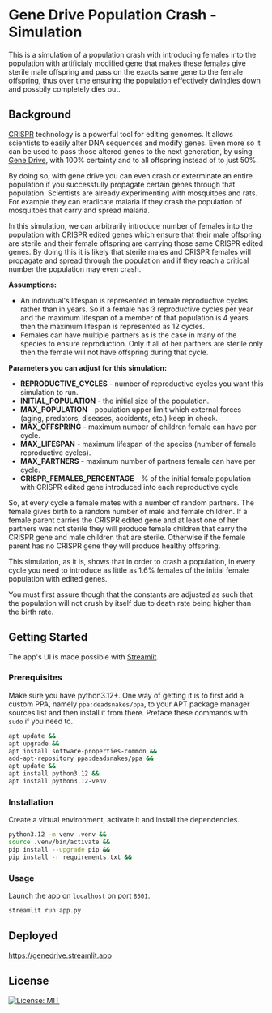 # Gene Drive Population Crash - Simulation

<!-- EXCERPT -->

This is a simulation of a population crash with introducing females into the population with artificialy modified gene that makes these females give sterile male offspring and pass on the exacts same gene to the female offspring, thus over time ensuring the population effectively dwindles down and possbily completely dies out.

<!-- EXCERPT -->

## Background

<!-- INFO -->

[CRISPR](https://en.wikipedia.org/wiki/CRISPR) technology is a powerful tool for editing genomes.
It allows scientists to easily alter DNA sequences and modify genes.
Even more so it can be used to pass those altered genes to the next
generation, by using [Gene Drive](https://en.wikipedia.org/wiki/Gene_drive), 
with 100% certainty and to all offspring instead of to just 50%.

By doing so, with gene drive you can even crash or exterminate an entire population if you
successfully propagate certain genes through that population. Scientists are
already experimenting with mosquitoes and rats. For example they can eradicate
malaria if they crash the population of mosquitoes that carry and spread malaria.

In this simulation, we can arbitrarily introduce number of females into the population
with CRISPR edited genes which ensure that their male offspring are sterile
and their female offspring are carrying those same CRISPR edited genes.
By doing this it is likely that sterile males and CRISPR females will propagate and
spread through the population and if they reach a critical number the population may
even crash.

**Assumptions:**  
  * An individual's lifespan is represented in female reproductive cycles rather than in years.
    So if a female has 3 reproductive cycles per year and the maximum lifespan
    of a member of that population is 4 years then the maximum lifespan is represented as 12 cycles.
  * Females can have multiple partners as is the case in many of the species to ensure reproduction. 
    Only if all of her partners are sterile only then the female will not have offspring during that cycle.

**Parameters you can adjust for this simulation:**  
  * **REPRODUCTIVE_CYCLES** - number of reproductive cycles you want this simulation to run.
  * **INITIAL_POPULATION** - the initial size of the population.
  * **MAX_POPULATION** - population upper limit which external forces (aging, predators, diseases, accidents, etc.) keep in check.
  * **MAX_OFFSPRING** - maximum number of children female can have per cycle.
  * **MAX_LIFESPAN** - maximum lifespan of the species (number of female reproductive cycles).
  * **MAX_PARTNERS** - maximum number of partners female can have per cycle.
  * **CRISPR_FEMALES_PERCENTAGE** - % of the initial female population with CRISPR edited gene introduced into each reproductive cycle

So, at every cycle a female mates with a number of random partners. The female gives birth to a random number of male and female children. If a female parent carries the CRISPR edited gene
and at least one of her partners was not sterile they will produce female children that carry the
CRISPR gene and male children that are sterile. Otherwise if the female parent has no CRISPR gene they will produce healthy offspring.

This simulation, as it is, shows that in order to crash a population, in every cycle you need to introduce as little as 1.6% females of the initial female population with edited genes.

You must first assure though that the constants are adjusted as such that the population will not crush by itself due to death rate being higher than the birth rate.

<!-- INFO -->

## Getting Started

The app's UI is made possible with [Streamlit](https://github.com/streamlit/streamlit).

### Prerequisites

Make sure you have python3.12+. One way of getting it is to first add a custom PPA, namely `ppa:deadsnakes/ppa`, to your APT package manager sources list and then install it from there. Preface these commands with `sudo` if you need to.

``` bash
apt update &&
apt upgrade &&
apt install software-properties-common &&
add-apt-repository ppa:deadsnakes/ppa &&
apt update &&
apt install python3.12 &&
apt install python3.12-venv
```

### Installation

Create a virtual environment, activate it and install the dependencies.

``` bash
python3.12 -m venv .venv &&
source .venv/bin/activate &&
pip install --upgrade pip &&
pip install -r requirements.txt &&
```

### Usage

Launch the app on `localhost` on port `8501`.
``` bash
streamlit run app.py
```

## Deployed

https://genedrive.streamlit.app

## License

[![License: MIT](https://img.shields.io/github/license/vlatan/population-crash?label=License)](/LICENSE "License: MIT")